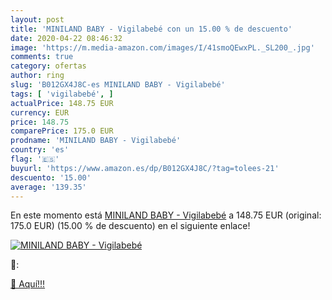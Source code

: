```yaml
---
layout: post
title: 'MINILAND BABY - Vigilabebé con un 15.00 % de descuento'
date: 2020-04-22 08:46:32
image: 'https://m.media-amazon.com/images/I/41smoQEwxPL._SL200_.jpg'
comments: true
category: ofertas
author: ring
slug: 'B012GX4J8C-es MINILAND BABY - Vigilabebé'
tags: [ 'vigilabebé', ]
actualPrice: 148.75 EUR
currency: EUR
price: 148.75
comparePrice: 175.0 EUR
prodname: 'MINILAND BABY - Vigilabebé'
country: 'es'
flag: '🇪🇸'
buyurl: 'https://www.amazon.es/dp/B012GX4J8C/?tag=tolees-21'
descuento: '15.00'
average: '139.35'
---
```


En este momento está [MINILAND BABY - Vigilabebé](https://www.amazon.es/dp/B012GX4J8C/?tag=tolees-21) a 148.75 EUR (original: 175.0 EUR) (15.00 %  de descuento) en el siguiente enlace!

[![MINILAND BABY - Vigilabebé](https://m.media-amazon.com/images/I/41smoQEwxPL._SL200_.jpg)](https://www.amazon.es/dp/B012GX4J8C/?tag=tolees-21)

🔎:


[🛒 Aquí!!!](https://www.amazon.es/dp/B012GX4J8C/?tag=tolees-21)

